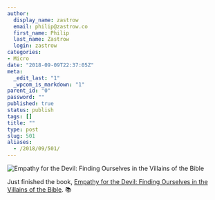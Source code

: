 ```yaml
---
author:
  display_name: zastrow
  email: philip@zastrow.co
  first_name: Philip
  last_name: Zastrow
  login: zastrow
categories:
- Micro
date: "2018-09-09T22:37:05Z"
meta:
  _edit_last: "1"
  _wpcom_is_markdown: "1"
parent_id: "0"
password: ""
published: true
status: publish
tags: []
title: ""
type: post
slug: 501
aliases:
  - /2018/09/501/
---
```

<p><img src="/assets/2018/09/empathy-for-the-devil.jpg" alt="Empathy for the Devil: Finding Ourselves in the Villains of the Bible" /></p>
<p>Just finished the book, <a href="https://www.goodreads.com/review/show/2170992340?utm_medium=api&amp;utm_source=rss">Empathy for the Devil: Finding Ourselves in the Villains of the Bible</a>. 📚</p>
